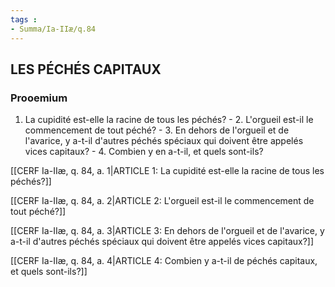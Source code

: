 ```yaml
---
tags : 
- Summa/Ia-IIæ/q.84
---
```


## LES PÉCHÉS CAPITAUX

### Prooemium

1. La cupidité est-elle la racine de tous les péchés? - 2. L'orgueil est-il le commencement de tout péché? - 3. En dehors de l'orgueil et de l'avarice, y a-t-il d'autres péchés spéciaux qui doivent être appelés vices capitaux? - 4. Combien y en a-t-il, et quels sont-ils? 

[[CERF Ia-IIæ, q. 84, a. 1|ARTICLE 1: La cupidité est-elle la racine de tous les péchés?]]

[[CERF Ia-IIæ, q. 84, a. 2|ARTICLE 2: L'orgueil est-il le commencement de tout péché?]]

[[CERF Ia-IIæ, q. 84, a. 3|ARTICLE 3: En dehors de l'orgueil et de l'avarice, y a-t-il d'autres péchés spéciaux qui doivent être appelés vices capitaux?]]

[[CERF Ia-IIæ, q. 84, a. 4|ARTICLE 4: Combien y a-t-il de péchés capitaux, et quels sont-ils?]]

